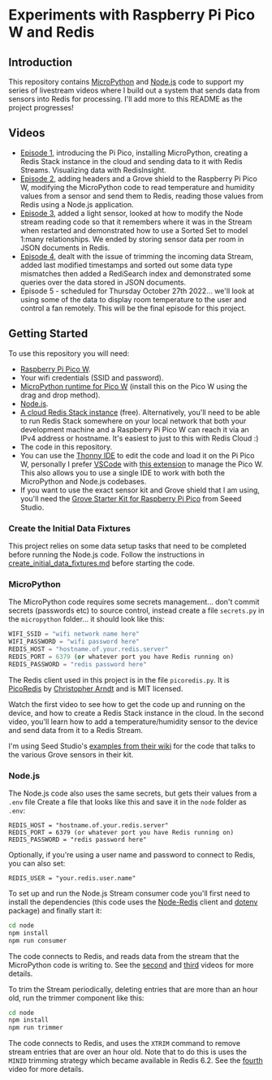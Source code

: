 # Experiments with Raspberry Pi Pico W and Redis

## Introduction

This repository contains [MicroPython](https://micropython.org/) and [Node.js](https://nodejs.org/en/) code to support my series of livestream videos where I build out a system that sends data from sensors into Redis for processing.  I'll add more to this README as the project progresses!

## Videos

* [Episode 1](https://www.youtube.com/watch?v=8Q3jK5CAfNQ), introducing the Pi Pico, installing MicroPython, creating a Redis Stack instance in the cloud and sending data to it with Redis Streams.  Visualizing data with RedisInsight.
* [Episode 2](https://www.youtube.com/watch?v=TQlsvxD6zRM), adding headers and a Grove shield to the Raspberry Pi Pico W, modifying the MicroPython code to read temperature and humidity values from a sensor and send them to Redis, reading those values from Redis using a Node.js application.
* [Episode 3](https://www.youtube.com/watch?v=0vw_vhouca8), added a light sensor, looked at how to modify the Node stream reading code so that it remembers where it was in the Stream when restarted and demonstrated how to use a Sorted Set to model 1:many relationships.  We ended by storing sensor data per room in JSON documents in Redis.
* [Episode 4](https://www.youtube.com/watch?v=MuaJzyUHmx0), dealt with the issue of trimming the incoming data Stream, added last modified timestamps and sorted out some data type mismatches then added a RediSearch index and demonstrated some queries over the data stored in JSON documents.
* Episode 5 - scheduled for Thursday October 27th 2022... we'll look at using some of the data to display room temperature to the user and control a fan remotely.  This will be the final episode for this project.

## Getting Started

To use this repository you will need:

* [Raspberry Pi Pico W](https://www.raspberrypi.com/documentation/microcontrollers/raspberry-pi-pico.html).
* Your wifi credentials (SSID and password).
* [MicroPython runtime for Pico W](https://www.raspberrypi.com/documentation/microcontrollers/micropython.html) (install this on the Pico W using the drag and drop method).
* [Node.js](https://nodejs.org/en/download/).
* [A cloud Redis Stack instance](https://redis.com/try-free/) (free).  Alternatively, you'll need to be able to run Redis Stack somewhere on your local network that both your development machine and a Raspberry Pi Pico W can reach it via an IPv4 address or hostname.  It's easiest to just to this with Redis Cloud :)
* The code in this repository.
* You can use the [Thonny IDE](https://thonny.org/) to edit the code and load it on the Pi Pico W, personally I prefer [VSCode](https://code.visualstudio.com/) with [this extension](https://marketplace.visualstudio.com/items?itemName=paulober.pico-w-go) to manage the Pico W.  This also allows you to use a single IDE to work with both the MicroPython and Node.js codebases.
* If you want to use the exact sensor kit and Grove shield that I am using, you'll need the [Grove Starter Kit for Raspberry Pi Pico](https://www.seeedstudio.com/Grove-Starter-Kit-for-Raspberry-Pi-Pico-p-4851.html) from Seeed Studio.

### Create the Initial Data Fixtures

This project relies on some data setup tasks that need to be completed before running the Node.js code.  Follow the instructions in [create_initial_data_fixtures.md](create_initial_data_fixtures.md) before starting the code.

### MicroPython

The MicroPython code requires some secrets management... don't commit secrets (passwords etc) to source control, instead create a file `secrets.py` in the `micropython` folder... it should look like this:

```python
WIFI_SSID = "wifi network name here"
WIFI_PASSWORD = "wifi password here"
REDIS_HOST = "hostname.of.your.redis.server"
REDIS_PORT = 6379 (or whatever port you have Redis running on)
REDIS_PASSWORD = "redis password here"
```

The Redis client used in this project is in the file `picoredis.py`.  It is [PicoRedis](https://github.com/SpotlightKid/picoredis) by [Christopher Arndt](https://chrisarndt.de/) and is MIT licensed.

Watch the first video to see how to get the code up and running on the device, and how to create a Redis Stack instance in the cloud.  In the second video, you'll learn how to add a temperature/humidity sensor to the device and send data from it to a Redis Stream.

I'm using Seed Studio's [examples from their wiki](https://wiki.seeedstudio.com/Grove_Shield_for_Pi_Pico_V1.0/) for the code that talks to the various Grove sensors in their kit.

### Node.js

The Node.js code also uses the same secrets, but gets their values from a `.env` file  Create a file that looks like this and save it in the `node` folder as `.env`:

```
REDIS_HOST = "hostname.of.your.redis.server"
REDIS_PORT = 6379 (or whatever port you have Redis running on)
REDIS_PASSWORD = "redis password here"
```

Optionally, if you're using a user name and password to connect to Redis, you can also set:

```
REDIS_USER = "your.redis.user.name"
```

To set up and run the Node.js Stream consumer code you'll first need to install the dependencies (this code uses the [Node-Redis](https://github.com/redis/node-redis) client and [dotenv](https://www.npmjs.com/package/dotenv) package) and finally start it:

```bash
cd node
npm install
npm run consumer
```

The code connects to Redis, and reads data from the stream that the MicroPython code is writing to.  See the [second](https://www.youtube.com/watch?v=TQlsvxD6zRM) and [third](https://www.youtube.com/watch?v=0vw_vhouca8) videos for more details.

To trim the Stream periodically, deleting entries that are more than an hour old, run the trimmer component like this:

```bash
cd node
npm install
npm run trimmer
```

The code connects to Redis, and uses the `XTRIM` command to remove stream entries that are over an hour old.  Note that to do this is uses the `MINID` trimming strategy which became available in Redis 6.2. See the [fourth](https://www.youtube.com/watch?v=MuaJzyUHmx0) video for more details.